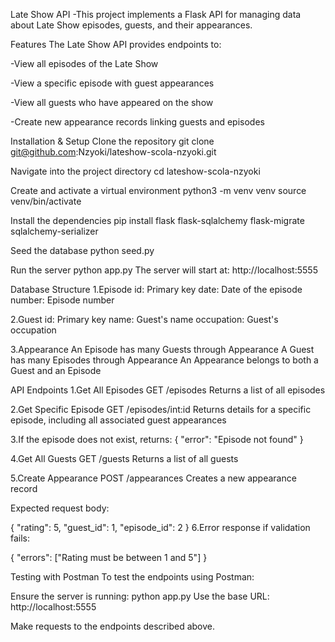 Late Show API
-This project implements a Flask API for managing data about Late Show episodes, guests, and their appearances.

Features
The Late Show API provides endpoints to:

-View all episodes of the Late Show

-View a specific episode with guest appearances

-View all guests who have appeared on the show

-Create new appearance records linking guests and episodes

Installation & Setup
Clone the repository
git clone git@github.com:Nzyoki/lateshow-scola-nzyoki.git

Navigate into the project directory
cd lateshow-scola-nzyoki

Create and activate a virtual environment
python3 -m venv venv
source venv/bin/activate

Install the dependencies
pip install flask flask-sqlalchemy flask-migrate sqlalchemy-serializer

Seed the database
python seed.py

Run the server
python app.py
The server will start at: http://localhost:5555

Database Structure
1.Episode
id: Primary key
date: Date of the episode
number: Episode number

2.Guest
id: Primary key
name: Guest's name
occupation: Guest's occupation

3.Appearance
An Episode has many Guests through Appearance
A Guest has many Episodes through Appearance
An Appearance belongs to both a Guest and an Episode

API Endpoints
1.Get All Episodes
GET /episodes
Returns a list of all episodes

2.Get Specific Episode
GET /episodes/int:id
Returns details for a specific episode, including all associated guest appearances

3.If the episode does not exist, returns:
{ "error": "Episode not found" }

4.Get All Guests
GET /guests
Returns a list of all guests

5.Create Appearance
POST /appearances
Creates a new appearance record

Expected request body:

{
  "rating": 5,
  "guest_id": 1,
  "episode_id": 2
}
6.Error response if validation fails:

{
  "errors": ["Rating must be between 1 and 5"]
}

Testing with Postman
To test the endpoints using Postman:

Ensure the server is running:
python app.py
Use the base URL: http://localhost:5555

Make requests to the endpoints described above.